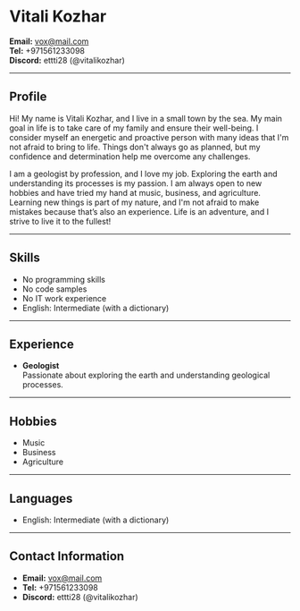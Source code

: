 # Vitali Kozhar

**Email:** vox@mail.com  
**Tel:** +971561233098  
**Discord:** ettti28 (@vitalikozhar)

---

## Profile


Hi! My name is Vitali Kozhar, and I live in a small town by the sea. My main goal in life is to take care of my family and ensure their well-being. I consider myself an energetic and proactive person with many ideas that I'm not afraid to bring to life. Things don't always go as planned, but my confidence and determination help me overcome any challenges.

I am a geologist by profession, and I love my job. Exploring the earth and understanding its processes is my passion. I am always open to new hobbies and have tried my hand at music, business, and agriculture. Learning new things is part of my nature, and I'm not afraid to make mistakes because that’s also an experience. Life is an adventure, and I strive to live it to the fullest!

---

## Skills

- No programming skills
- No code samples
- No IT work experience
- English: Intermediate (with a dictionary)

---

## Experience

- **Geologist**  
  Passionate about exploring the earth and understanding geological processes.

---

## Hobbies

- Music
- Business
- Agriculture

---

## Languages

- English: Intermediate (with a dictionary)

---

## Contact Information

- **Email:** vox@mail.com
- **Tel:** +971561233098
- **Discord:** ettti28 (@vitalikozhar)
